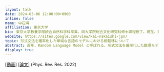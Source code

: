 ```yaml
---
layout: talk
date: 2024-03-06 12:00:00+0900
inline: false
name: 中石海
affiliation: 東京大学
bio: 東京大学教養学部統合自然科学科卒業。同大学院総合文化研究科修士課程修了。現在、同研究科博士課程に在籍中。バックグラウンドは理論物理、特に統計力学。言語について物理学の観点から研究している。
website: https://sites.google.com/view/kai-nakaishi-jpn/
topic: 形式文法を確率化した単純な言語のモデルにおける相転移について
abstract: 近年、Random Language Model と呼ばれる、形式文法を確率化した数理モデルが提案されました。また、この単純なモデルでは、生成される構造が無秩序的な相から秩序的な相への相転移が起こるという予想がなされました。しかし、私達は、予想された相転移が実際には存在しないことを理論的に証明しました。本トークでは、以上の話題を素材にしつつ、統計力学における相転移とはなにか、物理学者がなぜ相転移に興味を持っているかについて紹介します。また、相転移というテーマをより自然言語処理に近いところへ接続する展望についてもコメントします。
display: true
---
```

[[動画]](https://youtu.be/qTtVQvBi-Es) [[論文]](https://journals.aps.org/prresearch/abstract/10.1103/PhysRevResearch.4.023156) (Phys. Rev. Res. 2022)
